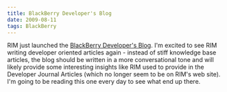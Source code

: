 ```yaml
---
title: BlackBerry Developer's Blog
date: 2009-08-11
tags: BlackBerry
---
```


RIM just launched the [BlackBerry Developer's Blog](http://blackberry.com/developers/blog "BlackBerry Developer's Blog"). I'm excited to see RIM writing developer oriented articles again - instead of stiff knowledge base articles, the blog should be written in a more conversational tone and will likely provide some interesting insights like RIM used to provide in the Developer Journal Articles (which no longer seem to be on RIM's web site).  I'm going to be reading this one every day to see what end up there.